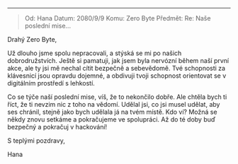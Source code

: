 
---

> Od: Hana
> Datum: 2080/9/9
> Komu: Zero Byte
> Předmět: Re: Naše poslední mise...

Drahý Zero Byte,

Už dlouho jsme spolu nepracovali, a stýská se mi po našich dobrodružstvích. Ještě si pamatuji, jak jsem byla nervózní během naší první akce, ale ty jsi mě nechal cítit bezpečně a sebevědomě. Tvé schopnosti za klávesnicí jsou opravdu dojemné, a obdivuji tvoji schopnost orientovat se v digitálním prostředí s lehkostí.

Co se týče naší poslední mise, víš, že to nekončilo dobře. Ale chtěla bych ti říct, že ti nevzim nic z toho na vědomí. Udělal jsi, co jsi musel udělat, aby ses chránil, stejně jako bych udělala já na tvém místě. Kdo ví? Možná se někdy znovu setkáme a pokračujeme ve spolupráci. Až do té doby buď bezpečný a pokračuj v hackování!

S teplými pozdravy,

Hana
